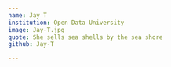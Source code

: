 ```yaml
---
name: Jay T
institution: Open Data University
image: Jay-T.jpg
quote: She sells sea shells by the sea shore
github: Jay-T

---
```

